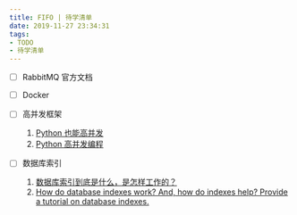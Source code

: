 ```yaml
---
title: FIFO | 待学清单
date: 2019-11-27 23:34:31
tags:
- TODO
- 待学清单
---
```

- [ ] RabbitMQ 官方文档
- [ ] Docker
- [ ] 高并发框架     
    1. [Python 也能高并发](https://blog.51cto.com/youerning/2161196)
    2. [Python 高并发编程](https://www.cnblogs.com/wsjhk/p/8502892.html)
    
- [ ] 数据库索引
    1. [数据库索引到底是什么，是怎样工作的？](https://blog.csdn.net/weiliangliang111/article/details/51333169)
    2. [How do database indexes work? And, how do indexes help? Provide a tutorial on database indexes.](https://www.programmerinterview.com/database-sql/what-is-an-index/)
